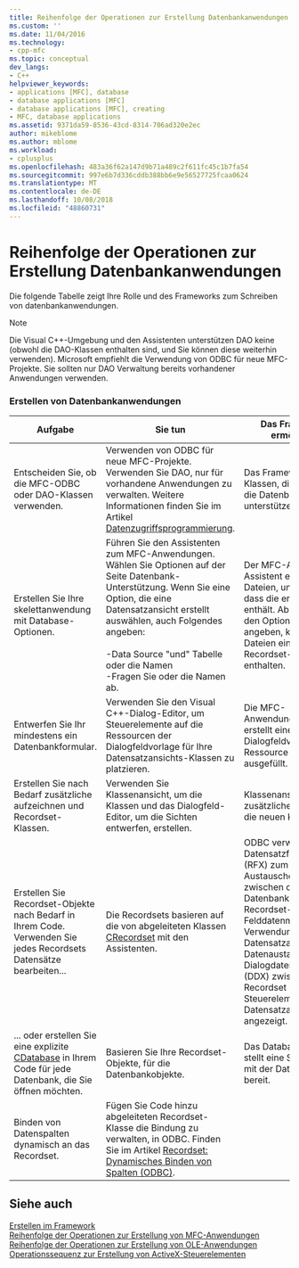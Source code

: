 ```yaml
---
title: Reihenfolge der Operationen zur Erstellung Datenbankanwendungen | Microsoft-Dokumentation
ms.custom: ''
ms.date: 11/04/2016
ms.technology:
- cpp-mfc
ms.topic: conceptual
dev_langs:
- C++
helpviewer_keywords:
- applications [MFC], database
- database applications [MFC]
- database applications [MFC], creating
- MFC, database applications
ms.assetid: 9371da59-8536-43cd-8314-706ad320e2ec
author: mikeblome
ms.author: mblome
ms.workload:
- cplusplus
ms.openlocfilehash: 483a36f62a147d9b71a489c2f611fc45c1b7fa54
ms.sourcegitcommit: 997e6b7d336cddb388bb6e9e56527725fcaa0624
ms.translationtype: MT
ms.contentlocale: de-DE
ms.lasthandoff: 10/08/2018
ms.locfileid: "48860731"
---
```

# <a name="sequence-of-operations-for-creating-database-applications"></a>Reihenfolge der Operationen zur Erstellung Datenbankanwendungen

Die folgende Tabelle zeigt Ihre Rolle und des Frameworks zum Schreiben von datenbankanwendungen.

> [!NOTE]
>  Die Visual C++-Umgebung und den Assistenten unterstützen DAO keine (obwohl die DAO-Klassen enthalten sind, und Sie können diese weiterhin verwenden). Microsoft empfiehlt die Verwendung von ODBC für neue MFC-Projekte. Sie sollten nur DAO Verwaltung bereits vorhandener Anwendungen verwenden.

### <a name="creating-database-applications"></a>Erstellen von Datenbankanwendungen

|Aufgabe|Sie tun|Das Framework ermöglicht|
|----------|------------|------------------------|
|Entscheiden Sie, ob die MFC-ODBC oder DAO-Klassen verwenden.|Verwenden von ODBC für neue MFC-Projekte. Verwenden Sie DAO, nur für vorhandene Anwendungen zu verwalten. Weitere Informationen finden Sie im Artikel [Datenzugriffsprogrammierung](../data/data-access-programming-mfc-atl.md).|Das Framework stellt Klassen, die Zugriff auf die Datenbank zu unterstützen.|
|Erstellen Sie Ihre skelettanwendung mit Database-Optionen.|Führen Sie den Assistenten zum MFC-Anwendungen. Wählen Sie Optionen auf der Seite Datenbank-Unterstützung. Wenn Sie eine Option, die eine Datensatzansicht erstellt auswählen, auch Folgendes angeben:<br /><br />-Data Source "und" Tabelle oder die Namen<br />-Fragen Sie oder die Namen ab.|Der MFC-Anwendung-Assistent erstellt Dateien, und gibt an, dass die erforderlichen enthält. Abhängig von den Optionen, die Sie angeben, können die Dateien eine Recordset-Klasse enthalten.|
|Entwerfen Sie Ihr mindestens ein Datenbankformular.|Verwenden Sie den Visual C++-Dialog-Editor, um Steuerelemente auf die Ressourcen der Dialogfeldvorlage für Ihre Datensatzansichts-Klassen zu platzieren.|Die MFC-Anwendungs-Assistent erstellt eine leere Dialogfeldvorlagen-Ressource für Sie ausgefüllt.|
|Erstellen Sie nach Bedarf zusätzliche aufzeichnen und Recordset-Klassen.|Verwenden Sie Klassenansicht, um die Klassen und das Dialogfeld-Editor, um die Sichten entwerfen, erstellen.|Klassenansicht erstellt zusätzliche Dateien für die neuen Klassen.|
|Erstellen Sie Recordset-Objekte nach Bedarf in Ihrem Code. Verwenden Sie jedes Recordsets Datensätze bearbeiten...|Die Recordsets basieren auf die von abgeleiteten Klassen [CRecordset](../mfc/reference/crecordset-class.md) mit den Assistenten.|ODBC verwendet die Datensatzfeldaustausch (RFX) zum Austauschen von Daten zwischen der Datenbank und des Recordset-Felddatenmembern. Bei Verwendung eine Datensatzansicht Datenaustausch Dialogdatenaustausch (DDX) zwischen dem Recordset und die Steuerelemente der Datensatzansicht angezeigt.|
|... oder erstellen Sie eine explizite [CDatabase](../mfc/reference/cdatabase-class.md) in Ihrem Code für jede Datenbank, die Sie öffnen möchten.|Basieren Sie Ihre Recordset-Objekte, für die Datenbankobjekte.|Das Database-Objekt stellt eine Schnittstelle mit der Datenquelle bereit.|
|Binden von Datenspalten dynamisch an das Recordset.|Fügen Sie Code hinzu abgeleiteten Recordset-Klasse die Bindung zu verwalten, in ODBC. Finden Sie im Artikel [Recordset: Dynamisches Binden von Spalten (ODBC)](../data/odbc/recordset-dynamically-binding-data-columns-odbc.md).||

## <a name="see-also"></a>Siehe auch

[Erstellen im Framework](../mfc/building-on-the-framework.md)<br/>
[Reihenfolge der Operationen zur Erstellung von MFC-Anwendungen](../mfc/sequence-of-operations-for-building-mfc-applications.md)<br/>
[Reihenfolge der Operationen zur Erstellung von OLE-Anwendungen](../mfc/sequence-of-operations-for-creating-ole-applications.md)<br/>
[Operationssequenz zur Erstellung von ActiveX-Steuerelementen](../mfc/sequence-of-operations-for-creating-activex-controls.md)
